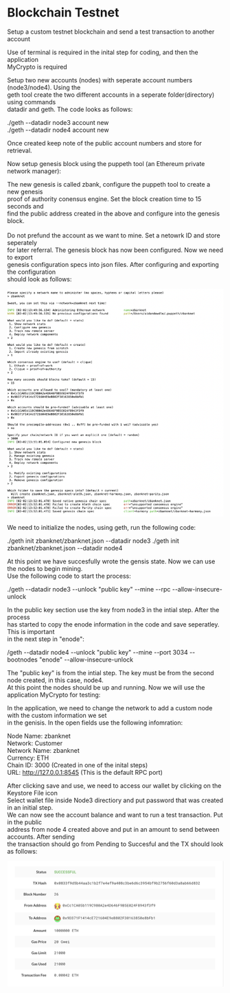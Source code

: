 # Blockchain Testnet

Setup a custom testnet blockchain and send a test transaction to another account<br>

Use of terminal is required in the inital step for coding, and then the application<br> 
MyCrypto is required<br>

Setup two new accounts (nodes) with seperate account numbers (node3/node4).  Using the<br> 
geth tool create the two different accounts in a seperate folder(directory) using commands<br>
datadir and geth.  The code looks as follows:<br>

./geth --datadir node3 account new<br>
./geth --datadir node4 account new<br>

Once created keep note of the public account numbers and store for retrieval.<br>

Now setup genesis block using the puppeth tool (an Ethereum private network manager):<br>

The new genesis is called zbank, configure the puppeth tool to create a new genesis<br>
proof of authority conensus engine.  Set the block creation time to 15 seconds and <br>
find the public address created in the above and configure into the genesis block.<br>  
Do not prefund the account as we want to mine.  Set a netowrk ID and store seperately<br>
for later referral.  The genesis block has now been configured.  Now we need to export<br>
genesis configuration specs into json files.  After configuring and exporting the configuration<br>
should look as follows:<br>

![zbanknet_config](https://github.com/dowdlea86/blockchain_testnet/blob/main/Screenshots/zbanknet_config.png)

We need to initialize the nodes, using geth, run the following code:<br>

./geth init zbanknet/zbanknet.json --datadir node3 
./geth init zbanknet/zbanknet.json --datadir node4 

At this point we have succesfully wrote the gensis state.  Now we can use the nodes to begin mining.<br>
Use the following code to start the process:<br>

./geth --datadir node3 --unlock "public key" --mine --rpc --allow-insecure-unlock<br>

In the public key section use the key from node3 in the intial step.  After the process<br>
has started to copy the enode information in the code and save seperatley.  This is important<br>
in the next step in "enode":<br>  

/geth --datadir node4 --unlock "public key" --mine --port 3034 --bootnodes "enode" --allow-insecure-unlock<br>

The "public key" is from the intial step.  The key must be from the second node created, in this case, node4.<br>
At this point the nodes should be up and running.  Now we will use the application MyCrypto for testing:<br>

In the application, we need to change the network to add a custom node with the custom information we set<br>
in the genisis.  In the open fields use the following infomration:<br>

Node Name: zbanknet<br>
Network: Customer<br>
Network Name: zbanknet<br>
Currency: ETH<br>
Chain ID: 3000 (Created in one of the inital steps)<br>
URL: http://127.0.0.1:8545 (This is the default RPC port)<br>

After clicking save and use, we need to access our wallet by clicking on the Keystore File icon<br>
Select wallet file inside Node3 directiory and put password that was created in an initial step.<br>
We can now see the account balance and want to run a test transaction.  Put in the public <br>
address from node 4 created above and put in an amount to send between accounts.  After sending<br>
the transaction should go from Pending to Succesful and the TX should look as follows:<br>

![transaction](https://github.com/dowdlea86/blockchain_testnet/blob/main/Screenshots/transaction.png)



